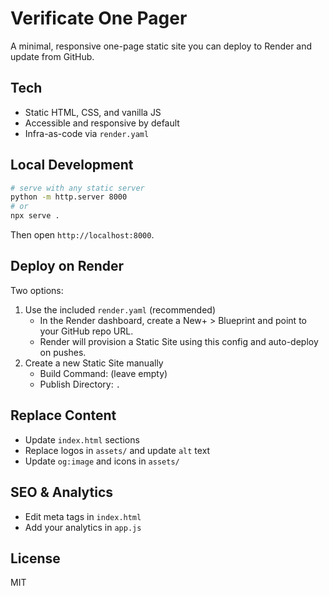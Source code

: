 # Verificate One Pager

A minimal, responsive one-page static site you can deploy to Render and update from GitHub.

## Tech
- Static HTML, CSS, and vanilla JS
- Accessible and responsive by default
- Infra-as-code via `render.yaml`

## Local Development
```bash
# serve with any static server
python -m http.server 8000
# or
npx serve .
```

Then open `http://localhost:8000`.

## Deploy on Render
Two options:
1) Use the included `render.yaml` (recommended)
   - In the Render dashboard, create a New+ > Blueprint and point to your GitHub repo URL.
   - Render will provision a Static Site using this config and auto-deploy on pushes.
2) Create a new Static Site manually
   - Build Command: (leave empty)
   - Publish Directory: `.`

## Replace Content
- Update `index.html` sections
- Replace logos in `assets/` and update `alt` text
- Update `og:image` and icons in `assets/`

## SEO & Analytics
- Edit meta tags in `index.html`
- Add your analytics in `app.js`

## License
MIT 